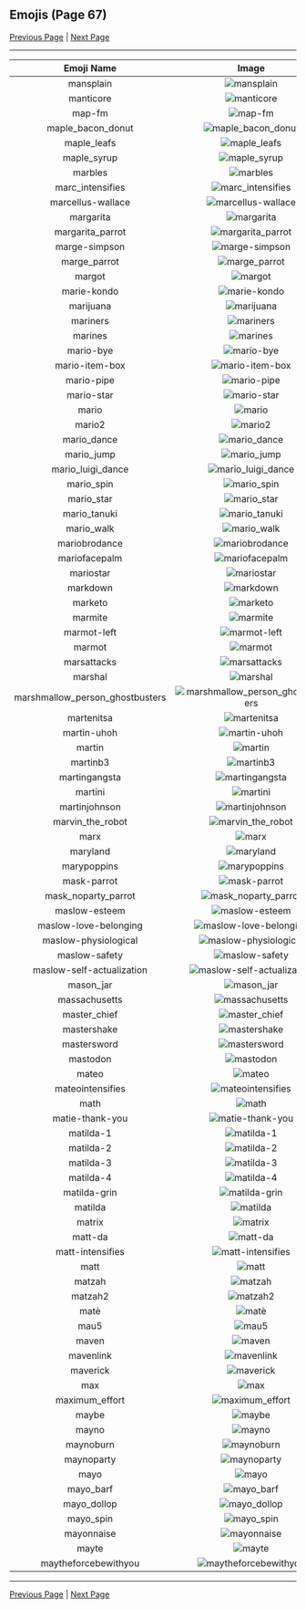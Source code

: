 
## Emojis (Page 67)

[Previous Page](/docs/hc/page-l-0066.md)
  | [Next Page](/docs/hc/page-m-0068.md)

<hr />

|Emoji Name|Image|
| :-: | :-: |
|mansplain| ![mansplain](/emojis/hc/mansplain.jpg)|
|manticore| ![manticore](/emojis/hc/manticore.png)|
|map-fm| ![map-fm](/emojis/hc/map-fm.png)|
|maple_bacon_donut| ![maple_bacon_donut](/emojis/hc/maple_bacon_donut.jpg)|
|maple_leafs| ![maple_leafs](/emojis/hc/maple_leafs.png)|
|maple_syrup| ![maple_syrup](/emojis/hc/maple_syrup.png)|
|marbles| ![marbles](/emojis/hc/marbles.png)|
|marc_intensifies| ![marc_intensifies](/emojis/hc/marc_intensifies.gif)|
|marcellus-wallace| ![marcellus-wallace](/emojis/hc/marcellus-wallace.jpg)|
|margarita| ![margarita](/emojis/hc/margarita.png)|
|margarita_parrot| ![margarita_parrot](/emojis/hc/margarita_parrot.gif)|
|marge-simpson| ![marge-simpson](/emojis/hc/marge-simpson.png)|
|marge_parrot| ![marge_parrot](/emojis/hc/marge_parrot.gif)|
|margot| ![margot](/emojis/hc/margot.png)|
|marie-kondo| ![marie-kondo](/emojis/hc/marie-kondo.png)|
|marijuana| ![marijuana](/emojis/hc/marijuana.png)|
|mariners| ![mariners](/emojis/hc/mariners.png)|
|marines| ![marines](/emojis/hc/marines.jpg)|
|mario-bye| ![mario-bye](/emojis/hc/mario-bye.gif)|
|mario-item-box| ![mario-item-box](/emojis/hc/mario-item-box.png)|
|mario-pipe| ![mario-pipe](/emojis/hc/mario-pipe.png)|
|mario-star| ![mario-star](/emojis/hc/mario-star.png)|
|mario| ![mario](/emojis/hc/mario.png)|
|mario2| ![mario2](/emojis/hc/mario2.gif)|
|mario_dance| ![mario_dance](/emojis/hc/mario_dance.gif)|
|mario_jump| ![mario_jump](/emojis/hc/mario_jump.gif)|
|mario_luigi_dance| ![mario_luigi_dance](/emojis/hc/mario_luigi_dance.gif)|
|mario_spin| ![mario_spin](/emojis/hc/mario_spin.gif)|
|mario_star| ![mario_star](/emojis/hc/mario_star.gif)|
|mario_tanuki| ![mario_tanuki](/emojis/hc/mario_tanuki.gif)|
|mario_walk| ![mario_walk](/emojis/hc/mario_walk.gif)|
|mariobrodance| ![mariobrodance](/emojis/hc/mariobrodance.gif)|
|mariofacepalm| ![mariofacepalm](/emojis/hc/mariofacepalm.gif)|
|mariostar| ![mariostar](/emojis/hc/mariostar.gif)|
|markdown| ![markdown](/emojis/hc/markdown.png)|
|marketo| ![marketo](/emojis/hc/marketo.png)|
|marmite| ![marmite](/emojis/hc/marmite.jpg)|
|marmot-left| ![marmot-left](/emojis/hc/marmot-left.png)|
|marmot| ![marmot](/emojis/hc/marmot.png)|
|marsattacks| ![marsattacks](/emojis/hc/marsattacks.png)|
|marshal| ![marshal](/emojis/hc/marshal.png)|
|marshmallow_person_ghostbusters| ![marshmallow_person_ghostbusters](/emojis/hc/marshmallow_person_ghostbusters.jpg)|
|martenitsa| ![martenitsa](/emojis/hc/martenitsa.png)|
|martin-uhoh| ![martin-uhoh](/emojis/hc/martin-uhoh.png)|
|martin| ![martin](/emojis/hc/martin.jpg)|
|martinb3| ![martinb3](/emojis/hc/martinb3.png)|
|martingangsta| ![martingangsta](/emojis/hc/martingangsta.jpg)|
|martini| ![martini](/emojis/hc/martini.png)|
|martinjohnson| ![martinjohnson](/emojis/hc/martinjohnson.png)|
|marvin_the_robot| ![marvin_the_robot](/emojis/hc/marvin_the_robot.png)|
|marx| ![marx](/emojis/hc/marx.png)|
|maryland| ![maryland](/emojis/hc/maryland.png)|
|marypoppins| ![marypoppins](/emojis/hc/marypoppins.png)|
|mask-parrot| ![mask-parrot](/emojis/hc/mask-parrot.gif)|
|mask_noparty_parrot| ![mask_noparty_parrot](/emojis/hc/mask_noparty_parrot.png)|
|maslow-esteem| ![maslow-esteem](/emojis/hc/maslow-esteem.png)|
|maslow-love-belonging| ![maslow-love-belonging](/emojis/hc/maslow-love-belonging.png)|
|maslow-physiological| ![maslow-physiological](/emojis/hc/maslow-physiological.png)|
|maslow-safety| ![maslow-safety](/emojis/hc/maslow-safety.png)|
|maslow-self-actualization| ![maslow-self-actualization](/emojis/hc/maslow-self-actualization.png)|
|mason_jar| ![mason_jar](/emojis/hc/mason_jar.jpg)|
|massachusetts| ![massachusetts](/emojis/hc/massachusetts.png)|
|master_chief| ![master_chief](/emojis/hc/master_chief.gif)|
|mastershake| ![mastershake](/emojis/hc/mastershake.png)|
|mastersword| ![mastersword](/emojis/hc/mastersword.png)|
|mastodon| ![mastodon](/emojis/hc/mastodon.png)|
|mateo| ![mateo](/emojis/hc/mateo.png)|
|mateointensifies| ![mateointensifies](/emojis/hc/mateointensifies.gif)|
|math| ![math](/emojis/hc/math.png)|
|matie-thank-you| ![matie-thank-you](/emojis/hc/matie-thank-you.png)|
|matilda-1| ![matilda-1](/emojis/hc/matilda-1.png)|
|matilda-2| ![matilda-2](/emojis/hc/matilda-2.png)|
|matilda-3| ![matilda-3](/emojis/hc/matilda-3.png)|
|matilda-4| ![matilda-4](/emojis/hc/matilda-4.png)|
|matilda-grin| ![matilda-grin](/emojis/hc/matilda-grin.png)|
|matilda| ![matilda](/emojis/hc/matilda.png)|
|matrix| ![matrix](/emojis/hc/matrix.gif)|
|matt-da| ![matt-da](/emojis/hc/matt-da.png)|
|matt-intensifies| ![matt-intensifies](/emojis/hc/matt-intensifies.gif)|
|matt| ![matt](/emojis/hc/matt.png)|
|matzah| ![matzah](/emojis/hc/matzah.png)|
|matzah2| ![matzah2](/emojis/hc/matzah2.png)|
|matè| ![matè](/emojis/hc/matè.png)|
|mau5| ![mau5](/emojis/hc/mau5.png)|
|maven| ![maven](/emojis/hc/maven.png)|
|mavenlink| ![mavenlink](/emojis/hc/mavenlink.png)|
|maverick| ![maverick](/emojis/hc/maverick.png)|
|max| ![max](/emojis/hc/max.jpg)|
|maximum_effort| ![maximum_effort](/emojis/hc/maximum_effort.gif)|
|maybe| ![maybe](/emojis/hc/maybe.png)|
|mayno| ![mayno](/emojis/hc/mayno.gif)|
|maynoburn| ![maynoburn](/emojis/hc/maynoburn.gif)|
|maynoparty| ![maynoparty](/emojis/hc/maynoparty.gif)|
|mayo| ![mayo](/emojis/hc/mayo.png)|
|mayo_barf| ![mayo_barf](/emojis/hc/mayo_barf.png)|
|mayo_dollop| ![mayo_dollop](/emojis/hc/mayo_dollop.png)|
|mayo_spin| ![mayo_spin](/emojis/hc/mayo_spin.gif)|
|mayonnaise| ![mayonnaise](/emojis/hc/mayonnaise.jpg)|
|mayte| ![mayte](/emojis/hc/mayte.png)|
|maytheforcebewithyou| ![maytheforcebewithyou](/emojis/hc/maytheforcebewithyou.jpg)|

<hr/>

[Previous Page](/docs/hc/page-l-0066.md)
  | [Next Page](/docs/hc/page-m-0068.md)